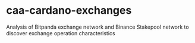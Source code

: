 # caa-cardano-exchanges

Analysis of Bitpanda exchange network and Binance Stakepool network to  discover exchange operation characteristics

